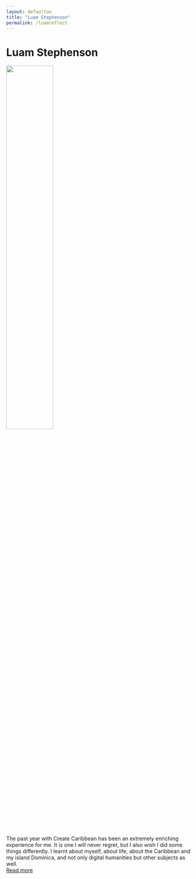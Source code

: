```yaml
---
layout: defaultau
title: "Luam Stephenson"
permalink: /luamreflect
---
```

<!-- partial:index.partial.html -->
<div class="content">
     <h1>Luam Stephenson</h1>
    <div class="quote">
        <div><img src="https://i0.wp.com/createcaribbean.org/create/wp-content/uploads/2022/04/IMG_5977-scaled.jpg?resize=1153%2C1536&ssl=1" height="50%" width = "50%" class="logo"></div>
    </div>
    <div class="timeline">
        <div style="padding-bottom:100px;"></div>
        <div class="block">
             <div class="date right"><p class="right">  </p></div>
            <div class="dot"></div>
            <div class="left first">
            The past year with Create Caribbean has been an extremely enriching experience for me. It is one I will never regret, but I also wish I did some things differently. I learnt about myself, about life, about the Caribbean and my island Dominica, and not only digital humanities but other subjects as well.
<div class="acreadmore">  <a href="#" target="_blank">Read more</a></div>
            </div>